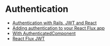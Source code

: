 # Authentication

* [Authentication with Rails, JWT and React](http://nebulab.it/blog/authentication-with-rails-jwt-and-react)
* [Adding authentication to your React Flux app](https://auth0.com/blog/2015/04/09/adding-authentication-to-your-react-flux-app/)
* [With AuthenticatedComponent](http://stackoverflow.com/questions/32603167/reactjs-wait-third-party-script-response-before-render)
* [React Flux JWT](https://github.com/auth0/react-flux-jwt-authentication-sample)